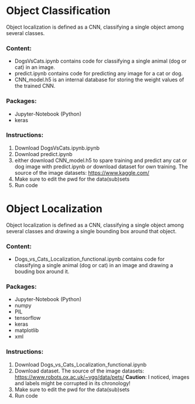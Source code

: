 
# Object Classification

Object localization is defined as a CNN, classifying a single object among several classes.

### Content:
- DogsVsCats.ipynb contains code for classifying a single animal (dog or cat) in an image.
- predict.ipynb contains code for predicting any image for a cat or dog.
- CNN_model.h5 is an internal database for storing the weight values of the trained CNN.

### Packages:
- Jupyter-Notebook (Python)
- keras

### Instructions:

1. Download DogsVsCats.ipynb.ipynb
2. Download predict.ipynb
3. either download CNN_model.h5 to spare training and predict any cat or dog image with predict.ipynb
 *or* download dataset for own training. The source of the image datasets: https://www.kaggle.com/
4. Make sure to edit the pwd for the data(sub)sets
5. Run code



# Object Localization

Object localization is defined as a CNN, classifying a single object among several classes and drawing a single bounding box around that object.

### Content:
- Dogs_vs_Cats_Localization_functional.ipynb contains code for classifying a single animal (dog or cat) in an image and drawing a bouding box around it.

### Packages:
- Jupyter-Notebook (Python)
- numpy
- PIL
- tensorflow
- keras
- matplotlib
- xml

### Instructions:

1. Download Dogs_vs_Cats_Localization_functional.ipynb 
2. Download dataset. The source of the image datasets: https://www.robots.ox.ac.uk/~vgg/data/pets/
**Caution**: I noticed, images and labels might be corrupted in its chronology!
3. Make sure to edit the pwd for the data(sub)sets
4. Run code 
